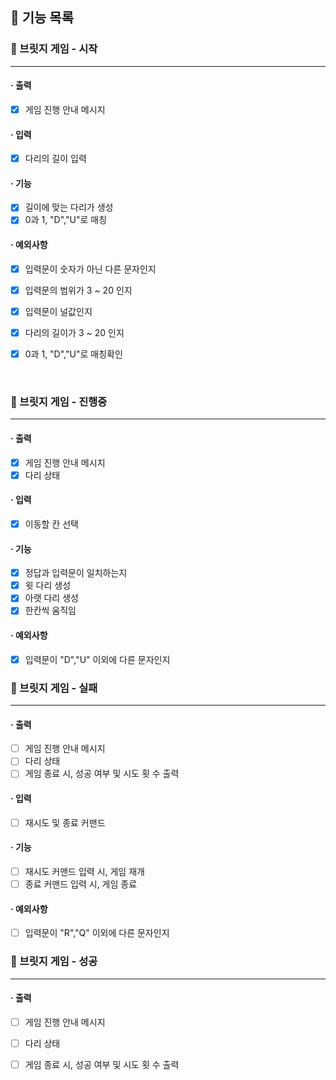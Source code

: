 ## 🚀 기능 목록

### 🔽 브릿지 게임 - 시작

***

#### · 출력

- [x] 게임 진행 안내 메시지

#### · 입력

- [x] 다리의 길이 입력

#### · 기능

- [x] 길이에 맞는 다리가 생성
- [x] 0과 1, "D","U"로 매칭

#### · 예외사항

- [x] 입력문이 숫자가 아닌 다른 문자인지
- [x] 입력문의 범위가 3 ~ 20 인지
- [x] 입력문이 널값인지
- [x] 다리의 길이가 3 ~ 20 인지
- [x] 0과 1, "D","U"로 매칭확인

  <br>

### 🔽 브릿지 게임 - 진행중

***

#### · 출력

- [x] 게임 진행 안내 메시지
- [x] 다리 상태

#### · 입력

- [x] 이동할 칸 선택

#### · 기능

- [x] 정답과 입력문이 일치하는지
- [x] 윗 다리 생성
- [x] 아랫 다리 생성
- [x] 한칸씩 움직임

#### · 예외사항

- [x] 입력문이 "D","U" 이외에 다른 문자인지
  <br>

### 🔽 브릿지 게임 - 실패

***

#### · 출력

- [ ] 게임 진행 안내 메시지
- [ ] 다리 상태
- [ ] 게임 종료 시, 성공 여부 및 시도 횟 수 출력

#### · 입력

- [ ] 재시도 및 종료 커맨드

#### · 기능

- [ ] 재시도 커맨드 입력 시, 게임 재개
- [ ] 종료 커맨드 입력 시, 게임 종료

#### · 예외사항

- [ ] 입력문이 "R","Q" 이외에 다른 문자인지
  <br>

### 🔽 브릿지 게임 - 성공

***

#### · 출력

- [ ] 게임 진행 안내 메시지
- [ ] 다리 상태
- [ ] 게임 종료 시, 성공 여부 및 시도 횟 수 출력

  <br>